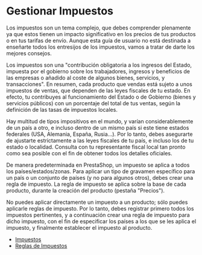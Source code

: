# Gestionar Impuestos

Los impuestos son un tema complejo, que debes comprender plenamente ya que estos tienen un impacto significativo en los precios de tus productos o en tus tarifas de envío. Aunque esta guía de usuario no está destinada a enseñarte todos los entresijos de los impuestos, vamos a tratar de darte los mejores consejos.

Los impuestos son una "contribución obligatoria a los ingresos del Estado, impuesta por el gobierno sobre los trabajadores, ingresos y beneficios de las empresas o añadido al coste de algunos bienes, servicios, y transacciones". En resumen, cada producto que vendas está sujeto a unos impuestos de ventas, que dependen de las leyes fiscales de tu estado. En efecto, tu contribuyes al funcionamiento del Estado o de Gobierno \(bienes y servicios públicos\) con un porcentaje del total de tus ventas, según la definición de las tasas de impuestos locales.

Hay multitud de tipos impositivos en el mundo, y varían considerablemente de un país a otro, e incluso dentro de un mismo país si este tiene estados federales \(USA, Alemania, España, Rusia...\). Por lo tanto, debes asegurarte de ajustarte estrictamente a las leyes fiscales de tu país, e incluso los de tu estado o localidad. Consulta con tu representante fiscal local tan pronto como sea posible con el fin de obtener todos los detalles oficiales.

De manera predeterminada en PrestaShop, un impuesto se aplica a todos los países/estados/zonas. Para aplicar un tipo de gravamen específico para un país o un conjunto de países \(y no para algunos otros\), debes crear una regla de impuesto. La regla de impuesto se aplica sobre la base de cada producto, durante la creación del producto \(pestaña "Precios"\).

No puedes aplicar directamente un impuesto a un producto; sólo puedes aplicarle reglas de impuesto. Por lo tanto, debes registrar primero todos los impuestos pertinentes, y a continuación crear una regla de impuesto para dicho impuesto, con el fin de especificar los países a los que se les aplica el impuesto, y finalmente establecer el impuesto al producto.

* [Impuestos](impuestos.md)
* [Reglas de Impuestos](reglas-de-impuestos.md)

